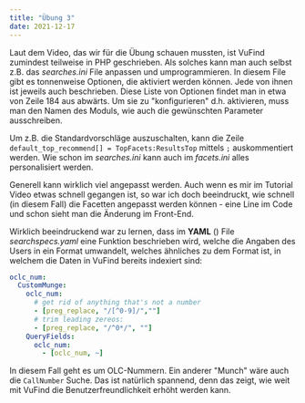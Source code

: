 ```yaml
---
title: "Übung 3"
date: 2021-12-17
---
```


Laut dem Video, das wir für die Übung schauen mussten, ist VuFind zumindest teilweise in PHP geschrieben. Als solches kann man auch selbst z.B. das _searches.ini_ File anpassen und umprogrammieren. In diesem File gibt es tonnenweise Optionen, die aktiviert werden können. Jede von ihnen ist jeweils auch beschrieben. Diese Liste von Optionen findet man in etwa von Zeile 184 aus abwärts. 
Um sie zu "konfigurieren" d.h. aktivieren, muss man den Namen des Moduls, wie auch die gewünschten Parameter ausschreiben.

Um z.B. die Standardvorschläge auszuschalten, kann die Zeile ```default_top_recommend[] = TopFacets:ResultsTop``` mittels ```;``` auskommentiert werden. Wie schon im _searches.ini_ kann auch im _facets.ini_ alles personalisiert werden. 

Generell kann wirklich viel angepasst werden. Auch wenn es mir im Tutorial Video etwas schnell gegangen ist, so war ich doch beeindruckt, wie schnell (in diesem Fall) die Facetten angepasst werden können - eine Line im Code und schon sieht man die Änderung im Front-End.

Wirklich beeindruckend war zu lernen, dass im **YAML** () File _searchspecs.yaml_ eine Funktion beschrieben wird, welche die Angaben des Users in ein Format umwandelt, welches ähnliches zu dem Format ist, in welchem die Daten in VuFind bereits indexiert sind:

~~~yaml
oclc_num:
  CustomMunge:
    oclc_num:
      # get rid of anything that's not a number
      - [preg_replace, "/[^0-9]/",""]
      # trim leading zereos:
      - [preg_replace, "/^0*/", ""]
    QueryFields:
      oclc_num:
        - [oclc_num, ~]
~~~

In diesem Fall geht es um OLC-Nummern. Ein anderer "Munch" wäre auch die ```CallNumber``` Suche. Das ist natürlich spannend, denn das zeigt, wie weit mit VuFind die Benutzerfreundlichkeit erhöht werden kann.
